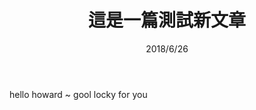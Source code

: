 ﻿---
layout: post
title: 這是一篇測試新文章
date: 2018/6/26
description: 測試內容的描述. # Add post description (optional)
img: software.jpg # Add image post (optional)
tags: [Productivity, Software] # add tag
---

hello howard ~ gool locky for you 